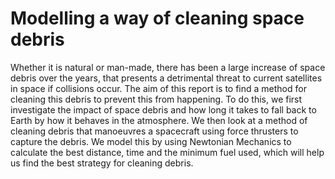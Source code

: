 # Modelling a way of cleaning space debris
Whether it is natural or man-made, there has been a large increase of space debris over the years, that presents a detrimental threat to current satellites in space if collisions occur. The aim of this report is to find a method for cleaning this debris to prevent this from happening. To do this, we first investigate the impact of space debris and how long it takes to fall back to Earth by how it behaves in the atmosphere. We then look at a method of cleaning debris that manoeuvres a spacecraft using force thrusters to capture the debris. We model this by using Newtonian Mechanics to calculate the best distance, time and the minimum fuel used, which will help us find the best strategy for cleaning debris.
